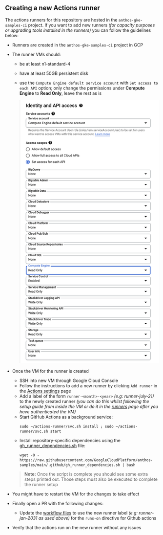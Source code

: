 ## Creating a new Actions runner

The actions runners for this repository are hosted in the `anthos-gke-samples-ci` project. If you want to add new runners _(for capacity purposes or upgrading tools installed in the runners)_ you can follow the guidelines below:

- Runners are created in the `anthos-gke-samples-ci` project in GCP
- The runner VMs should:
  - be at least n1-standard-4
  - have at least 50GB persistent disk
  - use the `Compute Engine default service account` with `Set access to each API` option;
    only change the permissions under **Compute Engine** to **Read Only**, leave
    the rest as is

    ![Service Account setup for GitHub actions runner](action-runner-sa.png)

- Once the VM for the runner is created
  - SSH into new VM through Google Cloud Console
  - Follow the instructions to add a new runner by clicking `Add runner` in the [Actions settings](https://github.com/GoogleCloudPlatform/anthos-samples/settings/actions/runners) page
  - Add a label of the form `runner-<month>-<year>` _(e.g: runner-july-21)_ to the newly created runner _(you can do this whilst following the setup guide from inside the VM or do it in the [runners](https://github.com/GoogleCloudPlatform/anthos-samples/settings/actions/runners) page after you have authenticated the VM)_
  - Start GitHub Actions as a background service:
    ```
    sudo ~/actions-runner/svc.sh install ; sudo ~/actions-runner/svc.sh start
    ```
  - Install repository-specific dependencies using the [gh_runner_dependencies.sh](./gh_runner_dependencies.sh) file:
    ```
    wget -O - https://raw.githubusercontent.com/GoogleCloudPlatform/anthos-samples/main/.github/gh_runner_dependencies.sh | bash
    ```
  > **Note:** Once the script is complete you should see some extra steps printed out. Those steps must also be executed to complete the runner setup

- You might have to restart the VM for the changes to take effect

- Finally open a PR with the following changes:
  - Update the [workflow files](./workflows) to use the new runner label _(e.g: runner-jan-2031 as used above)_ for the `runs-on` directive for Github actions
- Verify that the actions run on the new runner without any issues

